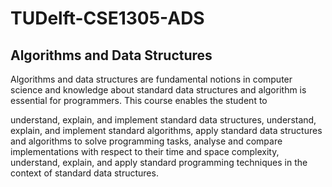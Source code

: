# TUDelft-CSE1305-ADS

## Algorithms and Data Structures

Algorithms and data structures are fundamental notions in computer science and knowledge about standard data structures and algorithm is essential for programmers. This course enables the student to

understand, explain, and implement standard data structures,
understand, explain, and implement standard algorithms,
apply standard data structures and algorithms to solve programming tasks,
analyse and compare implementations with respect to their time and space complexity,
understand, explain, and apply standard programming techniques in the context of standard data structures.
